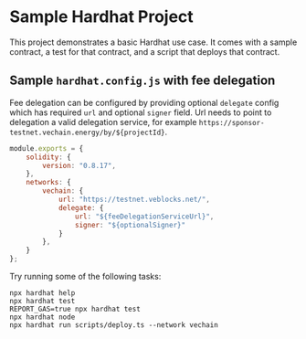 # Sample Hardhat Project

This project demonstrates a basic Hardhat use case. It comes with a sample contract, a test for that contract, and a script that deploys that contract.

## Sample `hardhat.config.js` with fee delegation

Fee delegation can be configured by providing optional ```delegate``` config which has required ``url`` and optional ``signer`` field. Url needs to point to delegation a valid
delegation service, for example ```https://sponsor-testnet.vechain.energy/by/${projectId}```.
```js
module.exports = {
    solidity: {
        version: "0.8.17",
    },
    networks: {
        vechain: {
            url: "https://testnet.veblocks.net/",
            delegate: {
                url: "${feeDelegationServiceUrl}",
                signer: "${optionalSigner}"
            }
        },
    }
};
```

Try running some of the following tasks:

```shell
npx hardhat help
npx hardhat test
REPORT_GAS=true npx hardhat test
npx hardhat node
npx hardhat run scripts/deploy.ts --network vechain
```
